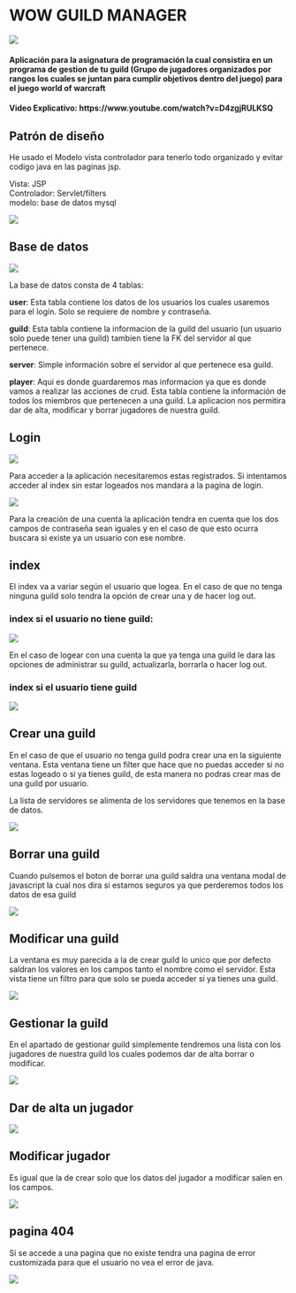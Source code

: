 # WOW GUILD MANAGER

![](screenshots/wowlogo.jpg)
<h4>Aplicación para la asignatura de programación la cual consistira en un programa de gestion de tu guild (Grupo de jugadores organizados por rangos los cuales se juntan para cumplir objetivos dentro del juego)
para el juego world of warcraft</h4>

<h4>Video Explicativo: https://www.youtube.com/watch?v=D4zgjRULKSQ     </h4>

## Patrón de diseño
He usado el Modelo vista controlador para tenerlo todo organizado y evitar codigo java en las paginas jsp.

Vista: JSP <br>
Controlador: Servlet/filters <br>
modelo: base de datos mysql


![](screenshots/patron.png)

## Base de datos

![](screenshots/db.jpg)

La base de datos consta de 4 tablas:

**user**: Esta tabla contiene los datos de los usuarios los cuales usaremos para el login. Solo se requiere de nombre y contraseña.

**guild**: Esta tabla contiene la informacion de la guild del usuario (un usuario solo puede tener una guild)
tambien tiene la FK del servidor al que pertenece.

**server**: Simple información sobre el servidor al que pertenece esa guild.

**player**: Aqui es donde guardaremos mas informacion ya que es donde vamos a realizar las acciones de crud.
Esta tabla contiene la información de todos los miembros que pertenecen a una guild.
La aplicacion nos permitira dar de alta, modificar y borrar jugadores de nuestra guild.

## Login

![](screenshots/login.jpg)

Para acceder a la aplicación necesitaremos estas registrados. Si intentamos acceder al index sin estar logeados nos mandara a la pagina de login.

![](screenshots/create.jpg)

Para la creación de una cuenta la aplicación tendra en cuenta que los dos campos de contraseña sean iguales y en el caso de que esto ocurra buscara si existe ya un usuario con ese nombre.

## index
El index va a variar según el usuario que logea. En el caso de que no tenga ninguna guild solo tendra la opción de crear una y de hacer log out.
### index si el usuario no tiene guild:
![](screenshots/index1.png)

En el caso de logear con una cuenta la que ya tenga una guild le dara las opciones de administrar su guild, actualizarla, borrarla o hacer log out.
### index si el usuario tiene guild
![](screenshots/index2.png)

## Crear una guild

En el caso de que el usuario no tenga guild podra crear una en la siguiente ventana. Esta ventana tiene un filter que hace que no puedas acceder si no estas logeado o si ya tienes guild, de esta manera no podras crear mas de una guild por usuario.

La lista de servidores se alimenta de los servidores que tenemos en la base de datos.

![](screenshots/createGuild.png)

## Borrar una guild

Cuando pulsemos el boton de borrar una guild saldra una ventana modal de javascript la cual nos dira si estamos seguros ya que perderemos todos los datos de esa guild

![](screenshots/deleteGuild.png)

## Modificar una guild
La ventana es muy parecida a la de crear guild lo unico que por defecto saldran los valores en los campos tanto el nombre como el servidor.
Esta vista tiene un filtro para que solo se pueda acceder si ya tienes una guild.

![](screenshots/updateGuild.png)

## Gestionar la guild

En el apartado de gestionar guild simplemente tendremos una lista con los jugadores de nuestra guild los cuales podemos dar de alta borrar o modificar.

![](screenshots/manageGuild.png)

## Dar de alta un jugador

![](screenshots/createPlayer.png)

## Modificar jugador

Es igual que la de crear solo que los datos del jugador a modificar salen en los campos.

![](screenshots/UpdatePlayer.png)

## pagina 404

Si se accede a una pagina que no existe tendra una pagina de error customizada para que el usuario no vea el error de java.

![](screenshots/404error.png)


